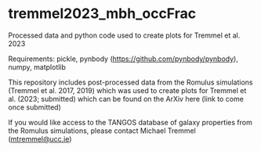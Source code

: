 # tremmel2023_mbh_occFrac
Processed data and python code used to create plots for Tremmel et al. 2023

Requirements: pickle, pynbody (https://github.com/pynbody/pynbody), numpy, matplotlib

This repository includes post-processed data from the Romulus simulations (Tremmel et al. 2017, 2019) which was used to
create plots for Tremmel et al. (2023; submitted) which can be found on the ArXiv here (link to come once submitted)

If you would like access to the TANGOS database of galaxy properties from the Romulus simulations, please contact Michael Tremmel
(mtremmel@ucc.ie)
